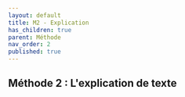 ```yaml
---
layout: default
title: M2 - Explication
has_children: true
parent: Méthode
nav_order: 2
published: true
---
```

## Méthode 2 : L'explication de texte